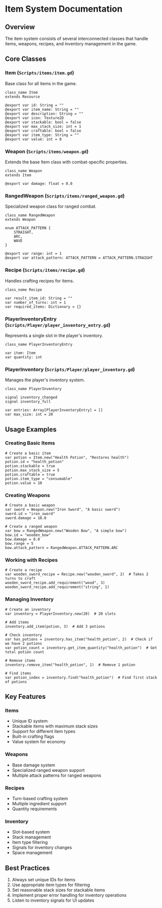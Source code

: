 # Item System Documentation

## Overview
The item system consists of several interconnected classes that handle items, weapons, recipes, and inventory management in the game.

## Core Classes

### Item (`Scripts/items/item.gd`)
Base class for all items in the game.

```gdscript
class_name Item
extends Resource

@export var id: String = ""
@export var item_name: String = ""
@export var description: String = ""
@export var icon: Texture2D
@export var stackable: bool = false
@export var max_stack_size: int = 1
@export var craftable: bool = false
@export var item_type: String = ""
@export var value: int = 0
```

### Weapon (`Scripts/items/weapon.gd`)
Extends the base Item class with combat-specific properties.

```gdscript
class_name Weapon
extends Item

@export var damage: float = 0.0
```

### RangedWeapon (`Scripts/items/ranged_weapon.gd`)
Specialized weapon class for ranged combat.

```gdscript
class_name RangedWeapon
extends Weapon

enum ATTACK_PATTERN {
    STRAIGHT,
    ARC,
    WAVE
}

@export var range: int = 1
@export var attack_pattern: ATTACK_PATTERN = ATTACK_PATTERN.STRAIGHT
```

### Recipe (`Scripts/items/recipe.gd`)
Handles crafting recipes for items.

```gdscript
class_name Recipe

var result_item_id: String = ""
var number_of_turns: int = 1
var required_items: Dictionary = {}
```

### PlayerInventoryEntry (`Scripts/Player/player_inventory_entry.gd`)
Represents a single slot in the player's inventory.

```gdscript
class_name PlayerInventoryEntry

var item: Item
var quantity: int
```

### PlayerInventory (`Scripts/Player/player_inventory.gd`)
Manages the player's inventory system.

```gdscript
class_name PlayerInventory

signal inventory_changed
signal inventory_full

var entries: Array[PlayerInventoryEntry] = []
var max_size: int = 20
```

## Usage Examples

### Creating Basic Items
```gdscript
# Create a basic item
var potion = Item.new("Health Potion", "Restores health")
potion.id = "health_potion"
potion.stackable = true
potion.max_stack_size = 5
potion.craftable = true
potion.item_type = "consumable"
potion.value = 10
```

### Creating Weapons
```gdscript
# Create a basic weapon
var sword = Weapon.new("Iron Sword", "A basic sword")
sword.id = "iron_sword"
sword.damage = 10.0

# Create a ranged weapon
var bow = RangedWeapon.new("Wooden Bow", "A simple bow")
bow.id = "wooden_bow"
bow.damage = 8.0
bow.range = 5
bow.attack_pattern = RangedWeapon.ATTACK_PATTERN.ARC
```

### Working with Recipes
```gdscript
# Create a recipe
var wooden_sword_recipe = Recipe.new("wooden_sword", 2)  # Takes 2 turns to craft
wooden_sword_recipe.add_requirement("wood", 3)
wooden_sword_recipe.add_requirement("string", 1)
```

### Managing Inventory
```gdscript
# Create an inventory
var inventory = PlayerInventory.new(20)  # 20 slots

# Add items
inventory.add_item(potion, 3)  # Add 3 potions

# Check inventory
var has_potions = inventory.has_item("health_potion", 2)  # Check if we have 2 potions
var potion_count = inventory.get_item_quantity("health_potion")  # Get total potion count

# Remove items
inventory.remove_item("health_potion", 1)  # Remove 1 potion

# Find items
var potion_index = inventory.find("health_potion")  # Find first stack of potions
```

## Key Features

### Items
- Unique ID system
- Stackable items with maximum stack sizes
- Support for different item types
- Built-in crafting flags
- Value system for economy

### Weapons
- Base damage system
- Specialized ranged weapon support
- Multiple attack patterns for ranged weapons

### Recipes
- Turn-based crafting system
- Multiple ingredient support
- Quantity requirements

### Inventory
- Slot-based system
- Stack management
- Item type filtering
- Signals for inventory changes
- Space management

## Best Practices

1. Always set unique IDs for items
2. Use appropriate item types for filtering
3. Set reasonable stack sizes for stackable items
4. Implement proper error handling for inventory operations
5. Listen to inventory signals for UI updates 